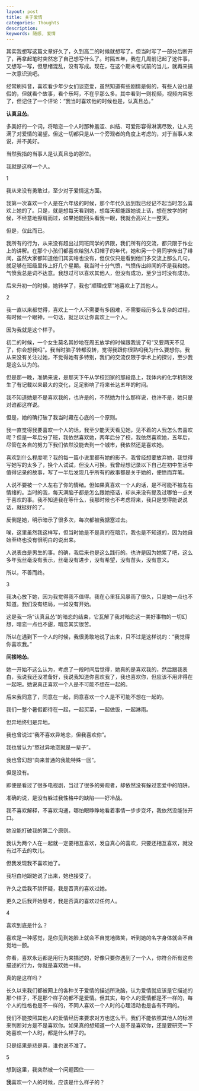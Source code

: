```yaml
---
layout: post
title: 关于爱情
categories: Thoughts
description: 
keywords: 随感, 爱情
---
```


其实我想写这篇文章好久了，久到高二的时候就想写了。但当时写了一部分后断开了，再拿起笔时突然忘了自己想写什么了。时隔五年，我在几周前记起了这件事，又想写一写，但思绪混乱，没有写成。现在，在这个期末考试前的当儿，就再来搞一次意识流吧。

<!--more-->

经常刷抖音，喜欢看少年少女们谈恋爱，虽然知道有些剧情是假的，有些人设也是假的，但就看个故事，看个乐呵，不在乎那么多。其中看到一则视频，视频内容忘了，但记住了一个评论：“我当时喜欢他的时候也是，认真且怂。”

**认真且怂**。

多美好的一个词，将暗恋一个人时那种羞涩、纠结、可爱形容得淋漓尽致，让人充满了对爱情的渴望。但这一切都只是从一个旁观者的角度上考虑的，对于当事人来说，并不美好。

当然我指的当事人是认真且怂的那位。

我就是这样一个人。

1

我从来没有勇敢过，至少对于爱情这方面。

我第一次喜欢一个人是在六年级的时候，那个年代久远到我已经记不起当时怎么喜欢上她的了。只是，就是想每天看到她，想每天都能跟她说上话，想在放学的时候，不经意地擦肩而过，如果她能回头看我一眼，我就会高兴上一整天。

但是，仅此而已。

我所有的行为，从来没有超出过同班同学的界限，我们所有的交流，都只限于作业上的讲解。在那个小孩们都喜欢给别人扣帽子的年代，她和另一个男同学传出了绯闻，虽然大家都知道他们其实啥也没有，但仅仅只是看到他们多交流上那么几句，就足够在班级里传上好几个星期。我当时十分气愤，气愤传出绯闻的不是我和她，气愤我总是词不达意。我想过可以喜欢其他人，但没有成功，至少当时没有成功。

后来升初一的时候，她转学了，我也“顺理成章”地喜欢上了其他人。

2

我一直以来都觉得，喜欢上一个人不需要有多困难，不需要经历多么复杂的过程，有时候一个眼神，一句话，就足以让你喜欢上一个人。

因为我就是这个样子。

初二的时候，一个女生莫名其妙地在周五放学的时候跟我说了句“又要两天不见了，你会想我吗”。我当时脑子转都没转，觉得我跟你很熟吗我为什么要想你。我从来没有关注过她，不觉得她有多特别，我们的交流仅限于学术上的探讨，至少我是这么认为的。

但是那一晚，准确来说，是那天下午从学校回家的那段路上，我体内的化学机制发生了有记载以来最大的变化，足足影响了将来长达五年的时间。

我不知道她是不是喜欢我的，也许是的，不然她为什么那样说，也许不是，她只是对谁都这样说。

但是，她的确打破了我当时藏在心底的一个原则。

我一直觉得我要喜欢一个人的话，我至少能天天看见她，见不着的人我怎么去喜欢呢？但是一年后分了班，我依然喜欢她，两年后分了校，我依然喜欢她，五年后，尽管在各自的努力下我们依然没能去到一个城市，我依然还是喜欢她。

喜欢到什么程度呢？我的每一篇小说里都有她的影子。我曾经想要放弃她，我觉得写她写的太多了，换个人试试，但没人可换。我曾经想记录以下自己在初中生活中值得记录的故事，写了一半后发现几乎所有的故事都是关于她的，便愤而弃笔。

人说不要被一个人左右了你的情绪。但如果真喜欢一个人的话，是不可能不被左右情绪的。当时的我，每天满脑子都是怎么跟她搭话，却从来没有提及过哪怕一点关于喜欢的事。我不知道我在等什么，我那时候也不考虑将来，我只是觉得能说说话，就挺好的了。

反倒是她，明示暗示了很多次，每次都被我搪塞过去。

唉，这里虽然我这样写，但当时她是不是真的在暗示，我也是不知道的，因为她自始至终也没有很明白的说出来。

人说表白是男生的事。的确，我后来也是这么践行的。也许是因为她累了吧，这么多年我丝毫没有表示，丝毫没有进步，没有希望，没有苗头，没有意义。

所以，不善而终。

3

我决心放下她，因为我觉得我不值得。我在心里狂风暴雨了很久，只是她一点也不知道。我们没有结局，一如没有开始。

这是我一场“认真且怂”的暗恋的结束，它瓦解了我对暗恋这一美好事物的一切幻想，暗恋一点也不甜，暗恋其实很苦。

所以在遇到下一个人的时候，我很勇敢地说了出来，只不过是这样说的：“我觉得你喜欢我。”

**间接地怂**。

她一开始不这么认为，考虑了一段时间后觉得，她真的是喜欢我的，然后跟我表白，我说我还没准备好，我说我知道你喜欢我了，我也喜欢你，但应该不用非得在一起吧。她说真正喜欢一个人是不可能不想在一起的。

后来我同意了，同意在一起，同意喜欢一个人是不可能不想在一起的。

我们一整个暑假都待在一起，一起买菜，一起做饭，一起淋雨。

但异地终归是异地。

我也曾说过“我不喜欢异地恋，但我喜欢你”。

我也曾认为“熬过异地恋就是一辈子”。

我也曾幻想“向来普通的我能特殊一回”。

但是没有。

即便是看过了很多电视剧，当过了很多的旁观者，却依然没有躲过恋爱中的陷阱。

准确的说，是没有躲过我性格中的缺陷——好冷战。

我不喜欢解释，不喜欢沟通，哪怕眼睁睁地看着事情一步步变坏，我依然没能张开口。

她没能打破我的第二个原则。

我认为两个人在一起就一定要相互喜欢，发自真心的喜欢，只要还相互喜欢，就没有过不去的坎儿。

但我发现我不喜欢她了。

我坦白地跟她说了出来，她也接受了。

许久之后我不禁怀疑，我是否真的喜欢过她。

更久之后我开始思考，我是否真的喜欢过任何人。

4

喜欢到底是什么？

喜欢是一种感觉，是你见到她脸上就会不自觉地微笑，听到她的名字身体就会不自觉地一颤。

你看，喜欢永远都是用行为来描述的，好像只要你遇到了一个人，你符合所有这些描述的行为，你就是喜欢她一样。

真的是这样吗？

长久以来我们都被网上的各种关于爱情的描述所洗脑，认为爱情就应该是它描述的那个样子，不是那个样子的都不是爱情。但其实，每个人的爱情都是不一样的，每个人的性格也是不一样的，不同人喜欢一个人时的心理活动也是各有不同的。

我们不能按照其他人的爱情经历来要求对方也这么干。我们不能依照其他人的标准来判断对方是不是喜欢你。如果真的想知道一个人是不是喜欢你，还是要研究一下她喜欢一个人时，都是什么样子的。

只是结果是悲是喜，谁也说不准了。

5

想到这里，我突然被一个问题困住——

**我**喜欢一个人的时候，应该是什么样子的？

